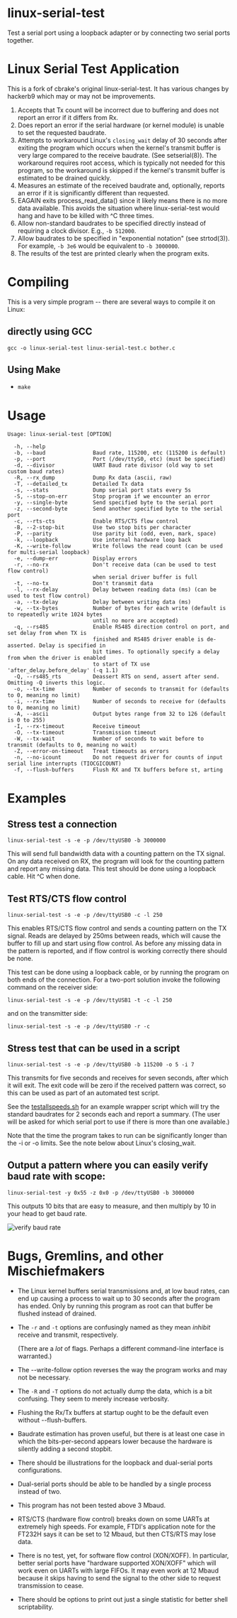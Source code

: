 # linux-serial-test

Test a serial port using a loopback adapter or by connecting two
serial ports together. 

# Linux Serial Test Application

This is a fork of cbrake's original linux-serial-test. It has various
changes by hackerb9 which may or may not be improvements.

1. Accepts that Tx count will be incorrect due to buffering and does
   not report an error if it differs from Rx. 
1. Does report an error if the serial hardware (or kernel module) is
   unable to set the requested baudrate.
1. Attempts to workaround Linux's `closing_wait` delay of 30 seconds
   after exiting the program which occurs when the kernel's transmit
   buffer is very large compared to the receive baudrate. (See
   setserial(8)). The workaround requires root access, which is
   typically not needed for this program, so the workaround is skipped
   if the kernel's transmit buffer is estimated to be drained quickly.
1. Measures an estimate of the received baudrate and, optionally,
   reports an error if it is significantly different than requested.
1. EAGAIN exits process_read_data() since it likely means there is no
   more data available. This avoids the situation where linux-serial-test 
   would hang and have to be killed with ^C three times.
1. Allow non-standard baudrates to be specified directly instead of
   requiring a clock divisor. E.g., `-b 512000`.
1. Allow baudrates to be specified in "exponential notation" (see
   strtod(3)). For example, `-b 3e6` would be equivalent to `-b 3000000`.
1. The results of the test are printed clearly when the program exits.

# Compiling

This is a very simple program -- there are several ways to compile it on Linux:

## directly using GCC

`gcc -o linux-serial-test linux-serial-test.c bother.c`

## Using Make

- `make`

# Usage

```
Usage: linux-serial-test [OPTION]

  -h, --help
  -b, --baud               Baud rate, 115200, etc (115200 is default)
  -p, --port               Port (/dev/ttyS0, etc) (must be specified)
  -d, --divisor            UART Baud rate divisor (old way to set custom baud rates)
  -R, --rx_dump            Dump Rx data (ascii, raw)
  -T, --detailed_tx        Detailed Tx data
  -s, --stats              Dump serial port stats every 5s
  -S, --stop-on-err        Stop program if we encounter an error
  -y, --single-byte        Send specified byte to the serial port
  -z, --second-byte        Send another specified byte to the serial port
  -c, --rts-cts            Enable RTS/CTS flow control
  -B, --2-stop-bit         Use two stop bits per character
  -P, --parity             Use parity bit (odd, even, mark, space)
  -k, --loopback           Use internal hardware loop back
  -K, --write-follow       Write follows the read count (can be used for multi-serial loopback)
  -e, --dump-err           Display errors
  -r, --no-rx              Don't receive data (can be used to test flow control)
                           when serial driver buffer is full
  -t, --no-tx              Don't transmit data
  -l, --rx-delay           Delay between reading data (ms) (can be used to test flow control)
  -a, --tx-delay           Delay between writing data (ms)
  -w, --tx-bytes           Number of bytes for each write (default is to repeatedly write 1024 bytes
                           until no more are accepted)
  -q, --rs485              Enable RS485 direction control on port, and set delay from when TX is
                           finished and RS485 driver enable is de-asserted. Delay is specified in
                           bit times. To optionally specify a delay from when the driver is enabled
                           to start of TX use 'after_delay.before_delay' (-q 1.1)
  -Q, --rs485_rts          Deassert RTS on send, assert after send. Omitting -Q inverts this logic.
  -o, --tx-time            Number of seconds to transmit for (defaults to 0, meaning no limit)
  -i, --rx-time            Number of seconds to receive for (defaults to 0, meaning no limit)
  -A, --ascii              Output bytes range from 32 to 126 (default is 0 to 255)
  -I, --rx-timeout         Receive timeout
  -O, --tx-timeout         Transmission timeout
  -W, --tx-wait            Number of seconds to wait before to transmit (defaults to 0, meaning no wait)
  -Z, --error-on-timeout   Treat timeouts as errors
  -n, --no-icount          Do not request driver for counts of input serial line interrupts (TIOCGICOUNT)
  -f, --flush-buffers      Flush RX and TX buffers before st, arting
```


# Examples

## Stress test a connection

    linux-serial-test -s -e -p /dev/ttyUSB0 -b 3000000

This will send full bandwidth data with a counting pattern on the TX
signal. On any data received on RX, the program will look for the
counting pattern and report any missing data. This test should be done
using a loopback cable. Hit ^C when done.

## Test RTS/CTS flow control

    linux-serial-test -s -e -p /dev/ttyUSB0 -c -l 250

This enables RTS/CTS flow control and sends a counting pattern on the TX signal.
Reads are delayed by 250ms between reads, which will cause the buffer to fill up
and start using flow control. As before any missing data in the pattern is
reported, and if flow control is working correctly there should be none.

This test can be done using a loopback cable, or by running the program on both
ends of the connection. For a two-port solution invoke the following command on
the receiver side:

    linux-serial-test -s -e -p /dev/ttyUSB1 -t -c -l 250

and on the transmitter side:

    linux-serial-test -s -e -p /dev/ttyUSB0 -r -c

## Stress test that can be used in a script

    linux-serial-test -s -e -p /dev/ttyUSB0 -b 115200 -o 5 -i 7

This transmits for five seconds and receives for seven seconds, after
which it will exit. The exit code will be zero if the received pattern
was correct, so this can be used as part of an automated test script.

See the [testallspeeds.sh](testallspeeds.sh) for an example wrapper
script which will try the standard baudrates for 2 seconds each and
report a summary. (The user will be asked for which serial port to use
if there is more than one available.)

Note that the time the program takes to run can be significantly
longer than the -i or -o limits. See the note below about Linux's
closing_wait.

## Output a pattern where you can easily verify baud rate with scope:

    linux-serial-test -y 0x55 -z 0x0 -p /dev/ttyUSB0 -b 3000000

This outputs 10 bits that are easy to measure, and then multiply by 10
in your head to get baud rate.

![verify baud rate](README.md.d/measure-baud-rate-example.png)

# Bugs, Gremlins, and other Mischiefmakers

* The Linux kernel buffers serial transmissions and, at low baud
  rates, can end up causing a process to wait up to 30 seconds after
  the program has ended. Only by running this program as root can that
  buffer be flushed instead of drained.

* The `-r` and `-t` options are confusingly named as they mean
  _inhibit_ receive and transmit, respectively.
  
  (There are a *lot* of flags. Perhaps a different command-line
  interface is warranted.)
  
* The --write-follow option reverses the way the program works and may
  not be necessary.
  
* The `-R` and `-T` options do not actually dump the data, which is a
  bit confusing. They seem to merely increase verbosity.
  
* Flushing the Rx/Tx buffers at startup ought to be the default even
  without --flush-buffers.
  
* Baudrate estimation has proven useful, but there is at least one
  case in which the bits-per-second appears lower because the hardware
  is silently adding a second stopbit.

* There should be illustrations for the loopback and dual-serial ports
  configurations.
  
* Dual-serial ports should be able to be handled by a single process
  instead of two. 

* This program has not been tested above 3 Mbaud.

* RTS/CTS (hardware flow control) breaks down on some UARTs at
  extremely high speeds. For example, FTDI's application note for the
  FT232H says it can be set to 12 Mbaud, but then CTS/RTS may lose
  data.

* There is no test, yet, for software flow control (XON/XOFF). In
  particular, better serial ports have "hardware supported XON/XOFF"
  which will work even on UARTs with large FIFOs. It may even work at
  12 Mbaud because it skips having to send the signal to the other
  side to request transmission to cease.
  
* There should be options to print out just a single statistic for
  better shell scriptability.
